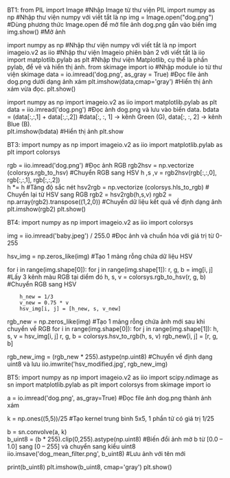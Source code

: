 BT1: 
from PIL import Image  #Nhập Image từ thư viện PIL
import numpy as np     #Nhập thư viện numpy với viết tắt là np
img = Image.open("dog.png")       #Dùng phương thức Image.open để mở file ảnh dog.png gắn vào biến img
img.show()             #Mở ảnh 

import numpy as np             #Nhập thư viện numpy với viết tắt là np
import imageio.v2 as iio       #Nhập thư viện Imageio phiên bản 2 với viết tắt là iio
import matplotlib.pylab as plt     #Nhập thư viện Matplotlib, cụ thể là phần pylab, để vẽ và hiển thị ảnh.
from skimage import io          #Nhập module io từ thư viện skimage
data = io.imread('dog.png', as_gray = True)    #Đọc file ảnh dog.png dưới dạng ảnh xám
plt.imshow(data,cmap='gray')        #Hiển thị ảnh xám vừa đọc.
plt.show()

import numpy as np
import imageio.v2 as iio
import matplotlib.pylab as plt
data = iio.imread('dog.png')            #Đọc ảnh dog.png và lưu vào biến data.
bdata = (data[:,:,1] + data[:,:,2])     #data[:, :, 1] → kênh Green (G), data[:, :, 2] → kênh Blue (B).  
plt.imshow(bdata)                       #Hiển thị ảnh
plt.show


BT3:
import numpy as np 
import imageio.v2 as iio
import matplotlib.pylab as plt
import colorsys

rgb = iio.imread('dog.png')              #Đọc ảnh RGB
rgb2hsv = np.vectorize (colorsys.rgb_to_hsv)      #Chuyển RGB sang HSV
h ,s ,v = rgb2hsv(rgb[:,:,0], rgb[:,:,1], rgb[:,:,2])      
h *= h                          #Tăng độ sắc nét
hsv2rgb = np.vectorize (colorsys.hls_to_rgb)      # Chuyển lại từ HSV sang RGB
rgb2 = hsv2rgb(h,s,v)
rgb2 = np.array(rgb2).transpose((1,2,0))          #Chuyển dữ liệu kết quả về định dạng ảnh
plt.imshow(rgb2)
plt.show()


BT4:
import numpy as np
import imageio.v2 as iio
import colorsys

img = iio.imread('baby.jpeg') / 255.0      #Đọc ảnh và chuẩn hóa với giá trị từ 0-255

hsv_img = np.zeros_like(img)               #Tạo 1 mảng rỗng chứa dữ liệu HSV

for i in range(img.shape[0]):
    for j in range(img.shape[1]):
        r, g, b = img[i, j]                #Lấy 3 kênh màu RGB tại diểm đó
        h, s, v = colorsys.rgb_to_hsv(r, g, b)     #Chuyển RGB sang HSV

        h_new = 1/3
        v_new = 0.75 * v
        hsv_img[i, j] = [h_new, s, v_new]

rgb_new = np.zeros_like(img)            #Tạo 1 mảng rỗng chứa ảnh mới sau khi chuyển về RGB
for i in range(img.shape[0]):
    for j in range(img.shape[1]):
        h, s, v = hsv_img[i, j]
        r, g, b = colorsys.hsv_to_rgb(h, s, v)
        rgb_new[i, j] = [r, g, b]

rgb_new_img = (rgb_new * 255).astype(np.uint8)       #Chuyển về định dạng uint8 và lưu
iio.imwrite('hsv_modified.jpg', rgb_new_img)


BT5:
import numpy as np 
import imageio.v2 as iio
import scipy.ndimage as sn
import matplotlib.pylab as plt
import colorsys
from skimage import io


a = io.imread('dog.png', as_gray=True)            #Đọc file ảnh dog.png thành ảnh xám


k = np.ones((5,5))/25                    #Tạo kernel trung bình 5x5, 1 phần tử có giá trị 1/25

b = sn.convolve(a, k)                    
b_uint8 = (b * 255).clip(0,255).astype(np.uint8)          #Biến đổi ảnh mờ b từ [0.0 – 1.0] sang [0 – 255] và chuyển sang kiểu uint8
iio.imsave('dog_mean_filter.png', b_uint8)                #Lưu ảnh với tên mới

print(b_uint8)
plt.imshow(b_uint8, cmap='gray')
plt.show()


